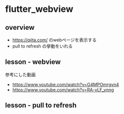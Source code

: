 # flutter_webview

## overview
- https://qiita.com/ のwebページを表示する
- pull to refresh の挙動をいれる

## lesson - webview
参考にした動画

- https://www.youtube.com/watch?v=G4MPOmrgvn4
- https://www.youtube.com/watch?v=RA-vLF_vnng

## lesson - pull to refresh
